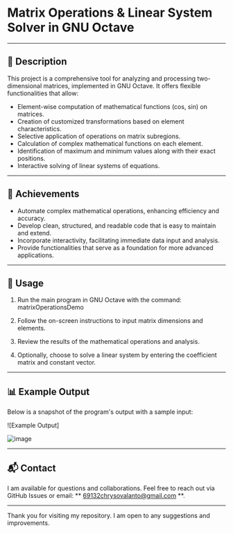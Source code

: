 
# Matrix Operations & Linear System Solver in GNU Octave


---

## 📄 Description

This project is a comprehensive tool for analyzing and processing two-dimensional matrices, implemented in GNU Octave. It offers flexible functionalities that allow:

- Element-wise computation of mathematical functions (cos, sin) on matrices.
- Creation of customized transformations based on element characteristics.
- Selective application of operations on matrix subregions.
- Calculation of complex mathematical functions on each element.
- Identification of maximum and minimum values along with their exact positions.
- Interactive solving of linear systems of equations.

---


## 🎯 Achievements

- Automate complex mathematical operations, enhancing efficiency and accuracy.
- Develop clean, structured, and readable code that is easy to maintain and extend.
- Incorporate interactivity, facilitating immediate data input and analysis.
- Provide functionalities that serve as a foundation for more advanced applications.

---

## 🚀 Usage

1. Run the main program in GNU Octave with the command: matrixOperationsDemo

   
2. Follow the on-screen instructions to input matrix dimensions and elements.

3. Review the results of the mathematical operations and analysis.

4. Optionally, choose to solve a linear system by entering the coefficient matrix and constant vector.

---

## 📊 Example Output

Below is a snapshot of the program's output with a sample input:

![Example Output]


![image](https://github.com/user-attachments/assets/1fee2087-1e6e-4347-947d-3bf3c2b41733)


---

## 📬 Contact

I am available for questions and collaborations. Feel free to reach out via GitHub Issues or email: ** 69132chrysovalanto@gmail.com  **.

---

Τhank you for visiting my repository. I am open to any suggestions and improvements.


